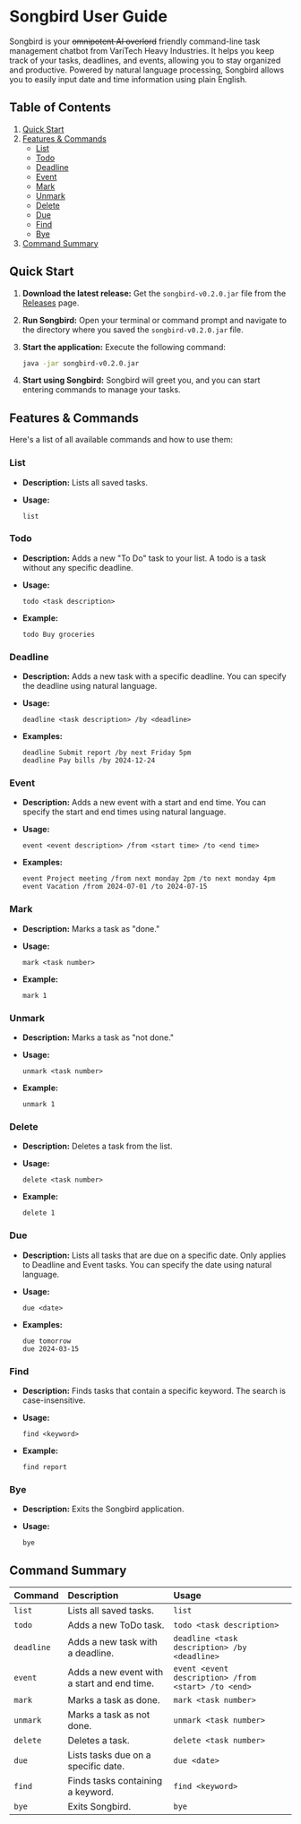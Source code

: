 # Songbird User Guide

Songbird is your ~~omnipotent AI overlord~~ friendly command-line task management chatbot from VariTech Heavy Industries.  It helps you keep track of your tasks, deadlines, and events, allowing you to stay organized and productive.  Powered by natural language processing, Songbird allows you to easily input date and time information using plain English.

## Table of Contents

1.  [Quick Start](#quick-start)
1. [Features & Commands](#features--commands)
    *   [List](#list)
    *   [Todo](#todo)
    *   [Deadline](#deadline)
    *   [Event](#event)
    *   [Mark](#mark)
    *   [Unmark](#unmark)
    *   [Delete](#delete)
    *   [Due](#due)
    *   [Find](#find)
    *   [Bye](#bye)
1. [Command Summary](#command-summary)

## Quick Start

1.  **Download the latest release:** Get the `songbird-v0.2.0.jar` file from the [Releases](https://github.com/itsvari/ip/releases) page.
2.  **Run Songbird:** Open your terminal or command prompt and navigate to the directory where you saved the `songbird-v0.2.0.jar` file.
3.  **Start the application:** Execute the following command:

    ```bash
    java -jar songbird-v0.2.0.jar
    ```
4.  **Start using Songbird:** Songbird will greet you, and you can start entering commands to manage your tasks.

## Features & Commands

Here's a list of all available commands and how to use them:

### List

*   **Description:**  Lists all saved tasks.

*   **Usage:**

    ```
    list
    ```


### Todo

*   **Description:** Adds a new "To Do" task to your list. A todo is a task without any specific deadline.

*   **Usage:**

    ```
    todo <task description>
    ```

*   **Example:**

    ```
    todo Buy groceries
    ```

### Deadline

*   **Description:** Adds a new task with a specific deadline.  You can specify the deadline using natural language.

*   **Usage:**

    ```
    deadline <task description> /by <deadline>
    ```

*   **Examples:**

    ```
    deadline Submit report /by next Friday 5pm
    deadline Pay bills /by 2024-12-24
    ```

### Event

*   **Description:**  Adds a new event with a start and end time. You can specify the start and end times using natural language.

*   **Usage:**

    ```
    event <event description> /from <start time> /to <end time>
    ```

*   **Examples:**

    ```
    event Project meeting /from next monday 2pm /to next monday 4pm
    event Vacation /from 2024-07-01 /to 2024-07-15
    ```

### Mark

*   **Description:** Marks a task as "done."

*   **Usage:**

    ```
    mark <task number>
    ```

*   **Example:**

    ```
    mark 1
    ```

### Unmark

*   **Description:** Marks a task as "not done."

*   **Usage:**

    ```
    unmark <task number>
    ```

*   **Example:**

    ```
    unmark 1
    ```

### Delete

*   **Description:** Deletes a task from the list.

*   **Usage:**

    ```
    delete <task number>
    ```

*   **Example:**

    ```
    delete 1
    ```

### Due

*   **Description:** Lists all tasks that are due on a specific date. Only applies to Deadline and Event tasks.  You can specify the date using natural language.

*   **Usage:**

    ```
    due <date>
    ```

*   **Examples:**

    ```
    due tomorrow
    due 2024-03-15
    ```

### Find

*   **Description:** Finds tasks that contain a specific keyword.  The search is case-insensitive.

*   **Usage:**

    ```
    find <keyword>
    ```

*   **Example:**

    ```
    find report
    ```

### Bye

*   **Description:** Exits the Songbird application.

*   **Usage:**

    ```
    bye
    ```


## Command Summary

| Command    | Description                                 | Usage                                               |
|:-----------|:--------------------------------------------|:----------------------------------------------------|
| `list`     | Lists all saved tasks.                      | `list`                                              |
| `todo`     | Adds a new ToDo task.                       | `todo <task description>`                           |
| `deadline` | Adds a new task with a deadline.            | `deadline <task description> /by <deadline>`        |
| `event`    | Adds a new event with a start and end time. | `event <event description> /from <start> /to <end>` |
| `mark`     | Marks a task as done.                       | `mark <task number>`                                |
| `unmark`   | Marks a task as not done.                   | `unmark <task number>`                              |
| `delete`   | Deletes a task.                             | `delete <task number>`                              |
| `due`      | Lists tasks due on a specific date.         | `due <date>`                                        |
| `find`     | Finds tasks containing a keyword.           | `find <keyword>`                                    |
| `bye`      | Exits Songbird.                             | `bye`                                               |